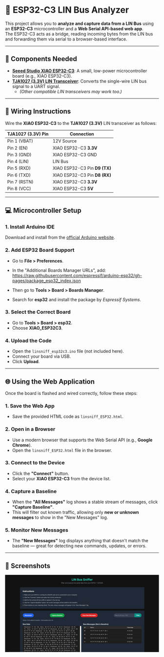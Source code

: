 # 🚗 ESP32-C3 LIN Bus Analyzer

This project allows you to **analyze and capture data from a LIN Bus** using an **ESP32-C3** microcontroller and a **Web Serial API-based web app**.  
The ESP32-C3 acts as a bridge, reading incoming bytes from the LIN bus and forwarding them via serial to a browser-based interface.

---

## 🔧 Components Needed

- **[Seeed Studio XIAO ESP32-C3](https://www.digikey.com/en/products/detail/seeed-technology-co-ltd/113991054/16652880)**: A small, low-power microcontroller board (e.g., XIAO ESP32-C3).
- **[TJA1027 (3.3V) LIN Transceiver](https://www.digikey.com/en/products/detail/nxp-usa-inc/TJA1028T-5V0-10-11/2606135)**: Converts the single-wire LIN bus signal to a UART signal.
  - _(Other compatible LIN transceivers may work too.)_

---

## 🧰 Wiring Instructions

Wire the **XIAO ESP32-C3** to the **TJA1027 (3.3V)** LIN transceiver as follows:

| TJA1027 (3.3V) Pin | Connection                       |
|--------------------|----------------------------------|
| Pin 1 (VBAT)       | 12V Source                       |
| Pin 2 (EN)         | XIAO ESP32-C3 **3.3V**           |
| Pin 3 (GND)        | XIAO ESP32-C3 GND                |
| Pin 4 (LIN)        | LIN Bus                          |
| Pin 5 (RXD)        | XIAO ESP32-C3 Pin **D9 (TX)**    |
| Pin 6 (TXD)        | XIAO ESP32-C3 Pin **D8 (RX)**    |
| Pin 7 (RSTN)       | XIAO ESP32-C3 **3.3V**           |
| Pin 8 (VCC)        | XIAO ESP32-C3 **5V**             |

---

## 💻 Microcontroller Setup

### 1. Install Arduino IDE
Download and install from the [official Arduino website](https://www.arduino.cc/en/software).

### 2. Add ESP32 Board Support

- Go to **File > Preferences**.
- In the "Additional Boards Manager URLs", add:
https://raw.githubusercontent.com/espressif/arduino-esp32/gh-pages/package_esp32_index.json


- Then go to **Tools > Board > Boards Manager**.
- Search for **esp32** and install the package by *Espressif Systems*.

### 3. Select the Correct Board

- Go to **Tools > Board > esp32**.
- Choose **XIAO_ESP32C3**.

### 4. Upload the Code

- Open the `linsniff_esp32c3.ino` file (not included here).
- Connect your board via USB.
- Click **Upload**.

---

## 🌐 Using the Web Application

Once the board is flashed and wired correctly, follow these steps:

### 1. Save the Web App

- Save the provided HTML code as `linsniff_ESP32.html`.

### 2. Open in a Browser

- Use a modern browser that supports the Web Serial API (e.g., **Google Chrome**).
- Open the `linsniff_ESP32.html` file in the browser.

### 3. Connect to the Device

- Click the **"Connect"** button.
- Select your **XIAO ESP32-C3** from the device list.

### 4. Capture a Baseline

- When the **"All Messages"** log shows a stable stream of messages, click **"Capture Baseline"**.
- This will filter out known traffic, allowing only **new or unknown messages** to show in the "New Messages" log.

### 5. Monitor New Messages

- The **"New Messages"** log displays anything that doesn't match the baseline — great for detecting new commands, updates, or errors.

---

## 📸 Screenshots

![LIN Bus Analyzer Screenshot](./screenshot.png)


